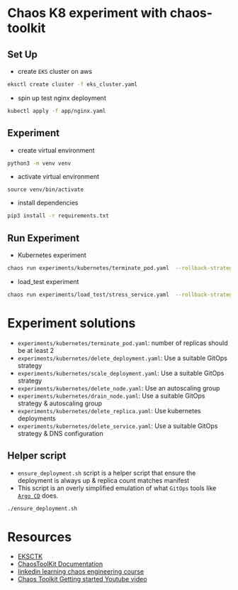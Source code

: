 # Chaos K8 experiment with chaos-toolkit
## Set Up
* create `EKS` cluster on aws
```bash
eksctl create cluster -f eks_cluster.yaml
```
* spin up test nginx deployment
```bash
kubectl apply -f app/nginx.yaml
```
## Experiment
* create virtual environment
```bash
python3 -m venv venv
```
* activate virtual environment
```
source venv/bin/activate
```
* install dependencies
```bash
pip3 install -r requirements.txt
```
## Run Experiment
* Kubernetes experiment
```bash
chaos run experiments/kubernetes/terminate_pod.yaml  --rollback-strategy deviated
```
* load_test experiment
```bash
chaos run experiments/load_test/stress_service.yaml  --rollback-strategy deviated
```

# Experiment solutions
* `experiments/kubernetes/terminate_pod.yaml`: number of replicas should be at least 2
* `experiments/kubernetes/delete_deployment.yaml`: Use a suitable GitOps strategy
* `experiments/kubernetes/scale_deployment.yaml`: Use a suitable GitOps strategy
* `experiments/kubernetes/delete_node.yaml`: Use an autoscaling group
* `experiments/kubernetes/drain_node.yaml`: Use a suitable GitOps strategy & autoscaling group
* `experiments/kubernetes/delete_replica.yaml`: Use kubernetes deployments
* `experiments/kubernetes/delete_service.yaml`: Use a suitable GitOps strategy & DNS configuration

## Helper script
* `ensure_deployment.sh` script is a helper script that ensure the deployment is always up & replica count matches manifest
* This script is an overly simplified emulation of what `GitOps` tools like [`Argo CD`](https://github.com/argoproj/argo-cd) does.
```bash
./ensure_deployment.sh
```

# Resources
* [EKSCTK](https://eksctl.io)
* [ChaosToolKit Documentation](https://chaostoolkit.org/reference/usage/cli/)
* [linkedin learning chaos engineering course](https://www.linkedin.com/learning/devops-foundations-chaos-engineering/organized-chaos?autoplay=true&u=2146476)
* [Chaos Toolkit Getting started Youtube video](https://www.youtube.com/watch?v=XZ_1ZqyOCdE&t=946s)
